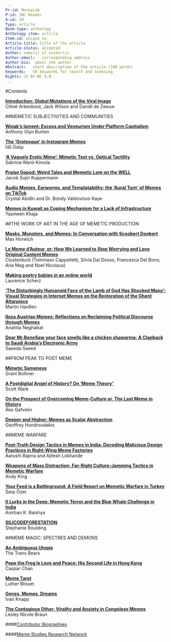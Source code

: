 ```yaml
---
Pr-id: MoneyLab
P-id: INC Reader
A-id: 10
Type: article
Book-type: anthology
Anthology item: article
Item-id: unique no.
Article-title: title of the article
Article-status: accepted
Author: name(s) of author(s)
Author-email:   corresponding address
Author-bio:  about the author
Abstract:   short description of the article (100 words)
Keywords:   50 keywords for search and indexing
Rights: CC BY-NC 4.0
...
```



#Contents

 <a href='ch003.xhtml'>**Introduction: Global Mutations of the Viral Image**</a>
<br/>Chloë Arkenbout, Jack Wilson and Daniël de Zeeuw 

##MEMETIC SUBJECTIVITIES AND COMMUNITIES

<a href='ch004.xhtml'>**Wojak’s lament: Excess and Voyeurism Under Platform Capitalism**</a>
<br/>Anthony Glyn Burton

<a href='ch005.xhtml'>**The ‘Grotesque’ in Instagram Memes**</a>
<br/>İdil Galip

<a href='ch006.xhtml'>**‘A Vaguely Erotic Mime’: Mimetic Text vs. Optical Tactility**</a>
<br/>Sabrina Ward-Kimola

<a href='ch007.xhtml'>**Praise Gopod: Weird Tales and Memetic Lore on the WELL**</a>
<br/>Jacob Sujin Kuppermann

<a href='ch008.xhtml'>**Audio Memes, Earworms, and Templatability: the ‘Aural Turn’ of Memes on TikTok**</a>
<br/>Crystal Abidin and Dr. Bondy Valdovinos Kaye

<a href='ch009.xhtml'>**Memes in Kuwait as Coping Mechanism for a Lack of Infrastructure**</a>
<br/>Yasmeen Khaja

##THE WORK OF ART IN THE AGE OF MEMETIC PRODUCTION

<a href='ch010.xhtml'>**Masks, Monsters, and Memes: In Conversation with Scoobert Doobert**</a>
<br/>Max Horwich

<a href='ch011.xhtml'>**Le Meme d’Auteur, or: 
How We Learned to Stop Worrying and Love Original Content Memes**</a>
<br/>Clusterduck (Tommaso Cappelletti, Silvia Dal Dosso, Francesca Del Bono, Aria Mag and Noel Nicolaus)

<a href='ch012.xhtml'>**Making poetry babies in an online world**</a>
<br/>Laurence Scherz

<a href='ch016.xhtml'>**‘The Disturbingly Humanoid Face of the Lamb of God Has Shocked Many’: Visual Strategies in Internet Memes on the Restoration of the Ghent Altarpiece**</a>
<br/>Martin Hanßen

<a href='ch017.xhtml'>**Ibiza Austrian Memes: Reflections on Reclaiming Political Discourse through Memes**</a>
<br/>Anahita Neghabat

<a href='ch018.xhtml'>**Dear Mr.BoneSaw your face smells like a chicken shawarma: 
A Clapback to Saudi Arabia’s Electronic Army**</a>
<br/>Saeeda Saeed

##FROM PEAK TO POST MEME

<a href='ch019.xhtml'>**Mimetic Sameness**</a>
<br/>Grant Bollmer

<a href='ch020.xhtml'>**A Postdigital Angel of History? On ‘Meme Theory'**</a>
<br/>Scott Wark

<a href='ch021.xhtml'>**On the Prospect of Overcoming Meme-Culture or, The Last Meme in History**</a>
<br/>Åke Gafvelin

<a href='ch022.xhtml'>**Deeper and Higher: Memes as Scalar Abstraction**</a>
<br/>Geoffrey Hondroudakis

##MEME WARFARE

<a href='ch023.xhtml'>**Post-Truth Design Tactics in Memes in India: Decoding Malicious Design Practices in Right-Wing Meme Factories**</a>
<br/>Aarushi Bapna and Ajitesh Lokhande

<a href='ch024.xhtml'>**Weapons of Mass Distraction: Far-Right Culture-Jamming Tactics in Memetic Warfare**</a>
<br/>Andy King

<a href='ch025.xhtml'>**Your Feed is a Battleground: A Field Report on Memetic Warfare in Turkey**</a>
<br/>Sarp Özer

<a href='ch026.xhtml'>**It Lurks in the Deep: Memetic Terror and the Blue Whale Challenge in India**</a>
<br/>Anirban K. Baishya

<a href='ch027.xhtml'>**SILICODEFORESTATION**</a>
<br/>Stephanie Boulding

##MEME MAGIC: SPECTRES AND DEMONS

<a href='ch028.xhtml'>**An Ambiguous Utopia**</a>
<br/>The Trans Bears

<a href='ch029.xhtml'>**Pepe the Frog Is Love and Peace: His Second Life in Hong Kong**</a>
<br/>Caspar Chan

<a href='ch030.xhtml'>**Meme Tarot**</a>
<br/>Luther Blisset

<a href='ch031.xhtml'>**Genes, Memes, Dreams**</a>
<br/>Ivan Knapp

<a href='ch032.xhtml'>**The Contagious Other: Virality and Anxiety in Congolese Memes**</a>
<br/>Lesley Nicole Braun

####<a href='ch033.xhtml'>Contributor Biographies</a>

####<a href='ch034.xhtml'>Meme Studies Research Network</a>
